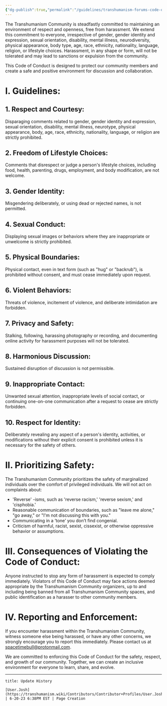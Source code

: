 ```yaml
---
{"dg-publish":true,"permalink":"/guidelines/transhumanism-forums-code-of-conduct/","dgPassFrontmatter":true}
---
```


The Transhumanism Community is steadfastly committed to maintaining an environment of respect and openness, free from harassment. We extend this commitment to everyone, irrespective of gender, gender identity and expression, sexual orientation, disability, mental illness, neurodiversity, physical appearance, body type, age, race, ethnicity, nationality, language, religion, or lifestyle choices. Harassment, in any shape or form, will not be tolerated and may lead to sanctions or expulsion from the community.

This Code of Conduct is designed to protect our community members and create a safe and positive environment for discussion and collaboration.

# I. Guidelines:

## 1. **Respect and Courtesy:**

Disparaging comments related to gender, gender identity and expression, sexual orientation, disability, mental illness, neurotype, physical appearance, body, age, race, ethnicity, nationality, language, or religion are strictly prohibited.

## 2. **Freedom of Lifestyle Choices:**

Comments that disrespect or judge a person's lifestyle choices, including food, health, parenting, drugs, employment, and body modification, are not welcome.

## 3. **Gender Identity:**

Misgendering deliberately, or using dead or rejected names, is not permitted.

## 4. **Sexual Conduct:**

Displaying sexual images or behaviors where they are inappropriate or unwelcome is strictly prohibited.

## 5. **Physical Boundaries:**

Physical contact, even in text form (such as "hug" or "backrub"), is prohibited without consent, and must cease immediately upon request.

## 6. **Violent Behaviors:**

Threats of violence, incitement of violence, and deliberate intimidation are forbidden.

## 7. **Privacy and Safety:**

Stalking, following, harassing photography or recording, and documenting online activity for harassment purposes will not be tolerated.

## 8. **Harmonious Discussion:**

Sustained disruption of discussion is not permissible.

## 9. **Inappropriate Contact:**

Unwanted sexual attention, inappropriate levels of social contact, or continuing one-on-one communication after a request to cease are strictly forbidden.

## 10. **Respect for Identity:**

Deliberately revealing any aspect of a person's identity, activities, or modifications without their explicit consent is prohibited unless it is necessary for the safety of others.

# II. Prioritizing Safety:

The Transhumanism Community prioritizes the safety of marginalized individuals over the comfort of privileged individuals. We will not act on complaints about:

- 'Reverse' -isms, such as 'reverse racism,' 'reverse sexism,' and 'cisphobia.'
- Reasonable communication of boundaries, such as "leave me alone," "go away," or "I'm not discussing this with you."
- Communicating in a ‘tone’ you don’t find congenial.
- Criticism of harmful, racist, sexist, cissexist, or otherwise oppressive behavior or assumptions.

# III. Consequences of Violating the Code of Conduct:

Anyone instructed to stop any form of harassment is expected to comply immediately. Violators of this Code of Conduct may face actions deemed appropriate by the Transhumanism Community organizers, up to and including being banned from all Transhumanism Community spaces, and public identification as a harasser to other community members.

# IV. Reporting and Enforcement:

If you encounter harassment within the Transhumanism Community, witness someone else being harassed, or have any other concerns, we strongly encourage you to report this immediately. Please contact us at [spacetimebull@protonmail.com](mailto:spacetimebull@protonmail.com).

We are committed to enforcing this Code of Conduct for the safety, respect, and growth of our community. Together, we can create an inclusive environment for everyone to learn, share, and evolve.

-----

```ad-abstract
title: Update History

[User.Josh](https://transhumanism.wiki/Contributors/Contributor+Profiles/User.Josh) | 6-20-23 6:38PM EST | Page Creation

```
